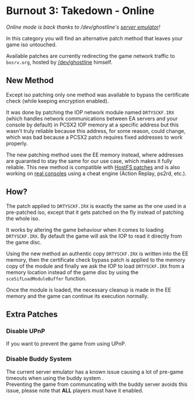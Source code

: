 # Burnout 3: Takedown - Online

*Online mode is back thanks to /dev/ghostline's [server emulator](https://gitlab.com/gh0stl1ne/eaps)!*

In this category you will find an alternative patch method that leaves your game iso untouched.

Available patches are currently redirecting the game network traffic to `bosrv.org`, hosted by [/dev/ghostline](https://gitlab.com/gh0stl1ne) himself.

## New Method

Except iso patching only one method was available to bypass the certificate check (while keeping encryption enabled).

It was done by patching the IOP network module named `DRTYSCKF.IRX` (which handles network communications between EA servers and your console by default) in PCSX2 IOP memory at a specific address but this wasn't truly reliable because this address, for some reason, could change, which was bad because a PCSX2 patch requires fixed addresses to work properly.

The new patching method uses the EE memory instead, where addresses are guaranted to stay the same for our use case, which makes it fully reliable. This new method is compatible with [HostFS patches](https://github.com/Nahelam/PCSX2-HostFS-Patches/tree/main/Criterion%20Games) and is also working on [real consoles](https://github.com/Nahelam/PS2-Game-Mods/tree/main/Burnout%203%20Takedown/Network%20Play/PS2) using a cheat engine (Action Replay, ps2rd, etc.).

## How?

The patch applied to `DRTYSCKF.IRX` is exactly the same as the one used in a pre-patched iso, except that it gets patched on the fly instead of patching the whole iso.

It works by altering the game behaviour when it comes to loading `DRTYSCKF.IRX`. By default the game will ask the IOP to read it directly from the game disc.

Using the new method an authentic copy `DRTYSCKF.IRX` is written into the EE memory, then the certificate check bypass patch is applied to the memory copy of the module and finally we ask the IOP to load `DRTYSCKF.IRX` from a memory location instead of the game disc by using the `sceSifLoadModuleBuffer` function.

Once the module is loaded, the necessary cleanup is made in the EE memory and the game can continue its execution normally.

## Extra Patches

### Disable UPnP

If you want to prevent the game from using UPnP.

### Disable Buddy System

The current server emulator has a known issue causing a lot of pre-game timeouts when using the buddy system .\
Preventing the game from communcating with the buddy server avoids this issue, please note that **ALL** players must have it enabled.
